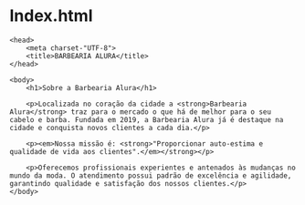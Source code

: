# Index.html

<!DOCTYPE html>
<html lang-"pt-br">

	<head>
		<meta charset-"UTF-8">
		<title>BARBEARIA ALURA</title>
	</head>

	<body>
		<h1>Sobre a Barbearia Alura</h1>

		<p>Localizada no coração da cidade a <strong>Barbearia Alura</strong> traz para o mercado o que há de melhor para o seu cabelo e barba. Fundada em 2019, a Barbearia Alura já é destaque na cidade e conquista novos clientes a cada dia.</p>

		<p><em>Nossa missão é: <strong>"Proporcionar auto-estima e qualidade de vida aos clientes".</em></strong></p>

		<p>Oferecemos profissionais experientes e antenados às mudanças no mundo da moda. O atendimento possui padrão de excelência e agilidade, garantindo qualidade e satisfação dos nossos clientes.</p>
	</body>
	
</html>
